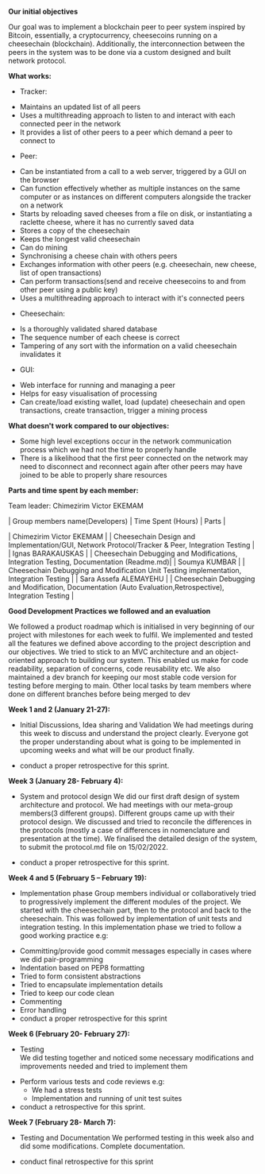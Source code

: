 **Our initial objectives**

Our goal was to implement a blockchain peer to peer system inspired by Bitcoin, essentially, a cryptocurrency, cheesecoins running on a cheesechain (blockchain). Additionally, the interconnection between the peers in the system was to be done via a custom designed and built network protocol.

**What works:**

- Tracker:

* Maintains an updated list of all peers
* Uses a multithreading approach to listen to and interact with each connected peer in the network
* It provides a list of other peers to a peer which demand a peer to connect to

- Peer:

* Can be instantiated from a call to a web server, triggered by a GUI on the browser
* Can function effectively whether as multiple instances on the same computer or as instances on different computers alongside the tracker on a network
* Starts by reloading saved cheeses from a file on disk, or instantiating a raclette cheese, where it has no currently saved data
* Stores a copy of the cheesechain
* Keeps the longest valid cheesechain
* Can do mining
* Synchronising a cheese chain with others peers
* Exchanges information with other peers (e.g. cheesechain, new cheese, list of open transactions)
* Can perform transactions(send and receive cheesecoins to and from other peer using a public key)
* Uses a multithreading approach to interact with it's connected peers

- Cheesechain:

* Is a thoroughly validated shared database
* The sequence number of each cheese is correct
* Tampering of any sort with the information on a valid cheesechain invalidates it

- GUI:

* Web interface for running and managing a peer
* Helps for easy visualisation of processing
* Can create/load existing wallet, load (update) cheesechain and open transactions, create transaction, trigger a mining process

**What doesn't work compared to our objectives:**

- Some high level exceptions occur in the network communication process which we had not the time to properly handle
- There is a likelihood that the first peer connected on the network may need to disconnect and reconnect again after other peers may have joined to be able to properly share resources

**Parts and time spent by each member:**

Team leader: Chimezirim Victor EKEMAM

| Group members name(Developers) | Time Spent (Hours) | Parts |

| Chimezirim Victor EKEMAM | | Cheesechain Design and Implementation/GUI, Network Protocol/Tracker & Peer, Integration Testing |
| Ignas BARAKAUSKAS | | Cheesechain Debugging and Modifications, Integration Testing, Documentation (Readme.md)|
| Soumya KUMBAR | | Cheesechain Debugging and Modification Unit Testing implementation, Integration Testing |
| Sara Assefa ALEMAYEHU | | Cheesechain Debugging and Modification, Documentation (Auto Evaluation,Retrospective), Integration Testing |

**Good Development Practices we followed and an evaluation**

We followed a product roadmap which is initialised in very beginning of our project with milestones for each week to fulfil. We implemented and tested all the features we defined above according to the project description and our objectives. We tried to stick to an MVC architecture and an object-oriented approach to building our system. This enabled us make for code readability, separation of concerns, code reusability etc. We also maintained a dev branch for keeping our most stable code version for testing before merging to main. Other local tasks by team members where done on different branches before being merged to dev

**Week 1 and 2 (January 21-27):**

- Initial Discussions, Idea sharing and Validation
  We had meetings during this week to discuss and understand the project clearly. Everyone got the proper understanding about what is going to be implemented in upcoming weeks and what will be our product finally.

* conduct a proper retrospective for this sprint.

**Week 3 (January 28- February 4):**

- System and protocol design
  We did our first draft design of system architecture and protocol. We had meetings with our meta-group members(3 different groups). Different groups came up with their protocol design. We discussed and tried to reconcile the differences in the protocols (mostly a case of differences in nomenclature and presentation at the time). We finalised the detailed design of the system, to submit the protocol.md file on 15/02/2022.

* conduct a proper retrospective for this sprint.

**Week 4 and 5 (February 5 – February 19):**

- Implementation phase
  Group members individual or collaboratively tried to progressively implement the different modules of the project. We started with the cheesechain part, then to the protocol and back to the cheesechain. This was followed by implementation of unit tests and integration testing. In this implementation phase we tried to follow a good working practice e.g:

* Committing/provide good commit messages especially in cases where we did pair-programming
* Indentation based on PEP8 formatting
* Tried to form consistent abstractions
* Tried to encapsulate implementation details
* Tried to keep our code clean
* Commenting
* Error handling
* conduct a proper retrospective for this sprint

**Week 6 (February 20- February 27):**

- Testing  
  We did testing together and noticed some necessary modifications and improvements needed and tried to implement them

* Perform various tests and code reviews e.g:
  - We had a stress tests
  - Implementation and running of unit test suites
* conduct a retrospective for this sprint.

**Week 7 (February 28- March 7):**

- Testing and Documentation
  We performed testing in this week also and did some modifications. Complete documentation.

* conduct final retrospective for this sprint
